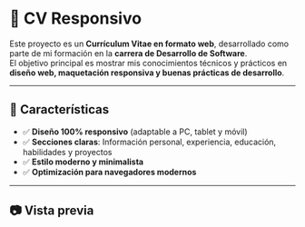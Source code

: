 # 📄 CV Responsivo

Este proyecto es un **Currículum Vitae en formato web**, desarrollado como parte de mi formación en la **carrera de Desarrollo de Software**.  
El objetivo principal es mostrar mis conocimientos técnicos y prácticos en **diseño web, maquetación responsiva y buenas prácticas de desarrollo**.

---



## 📱 Características

- ✅ **Diseño 100% responsivo** (adaptable a PC, tablet y móvil)  
- ✅ **Secciones claras**: Información personal, experiencia, educación, habilidades y proyectos  
- ✅ **Estilo moderno y minimalista**  
- ✅ **Optimización para navegadores modernos**  

---

## 📷 Vista previa


